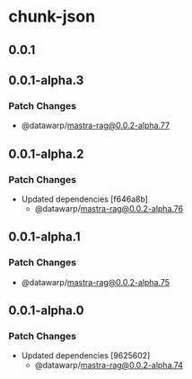 # chunk-json

## 0.0.1

## 0.0.1-alpha.3

### Patch Changes

- @datawarp/mastra-rag@0.0.2-alpha.77

## 0.0.1-alpha.2

### Patch Changes

- Updated dependencies [f646a8b]
  - @datawarp/mastra-rag@0.0.2-alpha.76

## 0.0.1-alpha.1

### Patch Changes

- @datawarp/mastra-rag@0.0.2-alpha.75

## 0.0.1-alpha.0

### Patch Changes

- Updated dependencies [9625602]
  - @datawarp/mastra-rag@0.0.2-alpha.74
